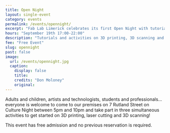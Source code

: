 ```yaml
---
title: Open Night
layout: single-event
category: events
permalink: /events/opennight/
excerpt: "Fab Lab Limerick celebrates its first Open Night with tutorials and activities on 3D printing, 3D scanning and laser cutting. "
hours: "September 19th 17:00-22:00"
description: "Tutorials and activities on 3D printing, 3D scanning and laser cutting. September 19th 17:00-22:00"
fee: "Free Event"
slug: opennight
past: false
image:
  url: /events/opennight.jpg
  caption:
    display: false
    title: 
    credits: "Don Moloney"
    original: 
---
```


Adults and children, artists and technologists, students and professionals… everyone is welcome to come to our premises on 7 Rutland Street on Culture Night between 5pm and 10pm and take part in three simultaneous activities to get started on 3D printing, laser cutting and 3D scanning! 

This event has free admission and no previous reservation is required.